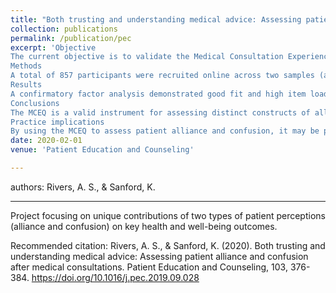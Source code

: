 ```yaml
---
title: "Both trusting and understanding medical advice: Assessing patient alliance and confusion after medical consultations"
collection: publications
permalink: /publication/pec
excerpt: 'Objective
The current objective is to validate the Medical Consultation Experience Questionnaire (MCEQ) and to examine distinctions between constructs of patient perceived alliance and experienced confusion in relation to key health outcomes.
Methods
A total of 857 participants were recruited online across two samples (adults with various medical conditions and with diabetes and/or hypertension specifically).
Results
A confirmatory factor analysis demonstrated good fit and high item loadings for the theoretical bifactor model. Item response theory analyses showed very high individual item discrimination and good test information across a wide range of values. Confusion was uniquely and significantly more strongly related to psychological distress than was alliance; the same was true for alliance with positive affect. Both alliance and confusion significantly contributed to treatment motivation. Only confusion explained unique variance in control of HbA1C levels and blood pressure after controlling for alliance and other variables.
Conclusions
The MCEQ is a valid instrument for assessing distinct constructs of alliance and confusion. Future research should focus on the unique role of confusion for patient outcomes.
Practice implications
By using the MCEQ to assess patient alliance and confusion, it may be possible to detect and prioritize individual patient needs and improve patient outcomes.'
date: 2020-02-01
venue: 'Patient Education and Counseling'

---
```


authors: Rivers, A. S., & Sanford, K.

---
Project focusing on unique contributions of two types of patient perceptions (alliance and confusion) on key health and well-being outcomes.

Recommended citation: Rivers, A. S., & Sanford, K. (2020). Both trusting and understanding medical advice: Assessing patient alliance and confusion after medical consultations. Patient Education and Counseling, 103, 376-384. https://doi.org/10.1016/j.pec.2019.09.028
